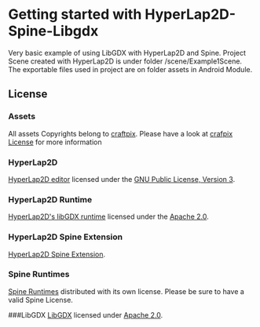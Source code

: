 
# Getting started with HyperLap2D-Spine-Libgdx

Very basic example of using LibGDX with HyperLap2D and Spine.
Project Scene created with HyperLap2D is under folder /scene/Example1Scene. The exportable files used in project
are on folder assets in Android Module.





## License

### Assets
All assets Copyrights belong to [craftpix](https://craftpix.net/freebies/free-fairy-tale-game-backgrounds/). 
Please have a look at [crafpix License](https://craftpix.net/file-licenses/) for more information

### HyperLap2D
[HyperLap2D editor](https://github.com/rednblackgames/HyperLap2D) licensed under the [GNU Public License, Version 3](https://www.gnu.org/licenses/gpl-3.0.en.html).

### HyperLap2D Runtime
[HyperLap2D's libGDX runtime](https://github.com/rednblackgames/hyperlap2d-runtime-libgdx) licensed under the [Apache 2.0](https://www.apache.org/licenses/LICENSE-2.0.html). 

### HyperLap2D Spine Extension
[HyperLap2D Spine Extension](https://github.com/rednblackgames/h2d-libgdx-spine-extension).

### Spine Runtimes
[Spine Runtimes](https://github.com/EsotericSoftware/spine-runtimes) distributed with its own license. Please be sure 
to have a valid Spine License.

###LibGDX
[LibGDX](https://github.com/libgdx/libgdx) licensed under [Apache 2.0](https://www.apache.org/licenses/LICENSE-2.0.html).
